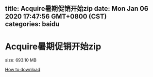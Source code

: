 
title: Acquire暑期促销开始zip
date: Mon Jan 06 2020 17:47:56 GMT+0800 (CST)    
categories: baidu
---

# Acquire暑期促销开始zip
size: 693.10 MB
 
 

[How to download](https://bpcam.bemobtrk.com/go/2ceec3aa-1ca2-46d6-b9ff-aaa5c184517c?jno=1106)